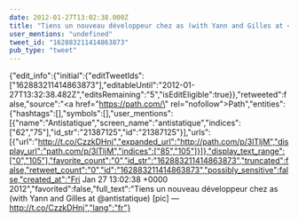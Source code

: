 ```yaml
---
date: 2012-01-27T13:02:38.000Z
title: "Tiens un nouveau développeur chez as (with Yann and Gilles at <a href='http://twitter.com/antistatique'>@antistatique</a>) [pic] — http://t.co/CzzkDHnj″"
user_mentions: "undefined"
tweet_id: "162883211414863873"
pub_type: "tweet"
---
```

{"edit_info":{"initial":{"editTweetIds":["162883211414863873"],"editableUntil":"2012-01-27T13:32:38.482Z","editsRemaining":"5","isEditEligible":true}},"retweeted":false,"source":"<a href=\"https://path.com/\" rel=\"nofollow\">Path</a>","entities":{"hashtags":[],"symbols":[],"user_mentions":[{"name":"Antistatique","screen_name":"antistatique","indices":["62","75"],"id_str":"21387125","id":"21387125"}],"urls":[{"url":"http://t.co/CzzkDHnj","expanded_url":"http://path.com/p/3lTljM","display_url":"path.com/p/3lTljM","indices":["85","105"]}]},"display_text_range":["0","105"],"favorite_count":"0","id_str":"162883211414863873","truncated":false,"retweet_count":"0","id":"162883211414863873","possibly_sensitive":false,"created_at":"Fri Jan 27 13:02:38 +0000 2012","favorited":false,"full_text":"Tiens un nouveau développeur chez as (with Yann and Gilles at @antistatique) [pic] — http://t.co/CzzkDHnj","lang":"fr"}
